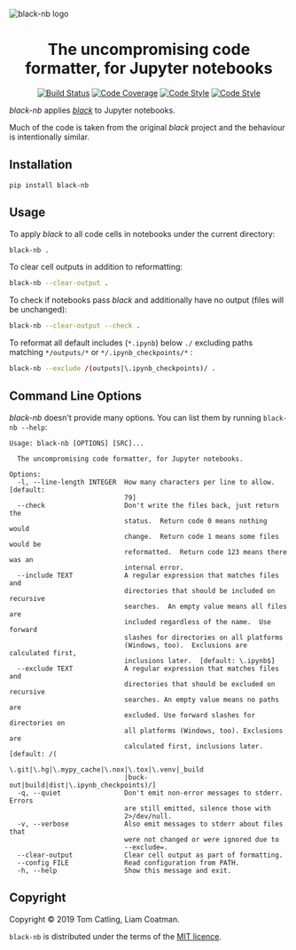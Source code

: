 ![black-nb logo](https://s3.eu-west-2.amazonaws.com/tomcatling-public/black-nb.png)

<h1 align="center">The uncompromising code formatter, for Jupyter notebooks</h2>

<p align="center">
<a href="https://travis-ci.com/tomcatling/black-nb"><img alt="Build Status" src="https://travis-ci.com/tomcatling/black-nb.svg?branch=master"></a>
<a href="https://codecov.io/github/tomcatling/black-nb?branch=master"><img alt="Code Coverage" src="https://codecov.io/github/tomcatling/black-nb/coverage.svg?branch=master"></a>
<a href="https://github.com/ambv/black"><img alt="Code Style" src="https://img.shields.io/badge/code%20style-black-000000.svg"></a>
<a href="https://pepy.tech/project/black-nb"><img alt="Code Style" src="https://pepy.tech/badge/black-nb"></a>
</p>


*black-nb* applies [*black*](https://github.com/ambv/black) to Jupyter notebooks.

Much of the code is taken from the original *black* project and the behaviour is intentionally similar.
 
## Installation

`pip install black-nb`

## Usage

To apply *black* to all code cells in notebooks under the current directory:

```bash
black-nb .
```
To clear cell outputs in addition to reformatting:

```bash
black-nb --clear-output .
```

To check if notebooks pass *black* and additionally have no output (files will be unchanged):

```bash
black-nb --clear-output --check .
```

To reformat all default includes (`*.ipynb`) below `./` excluding paths matching `*/outputs/*` or `*/.ipynb_checkpoints/*` :

```bash
black-nb --exclude /(outputs|\.ipynb_checkpoints)/ .
```

## Command Line Options

*black-nb* doesn't provide many options.  You can list them by running `black-nb --help`:

```text
Usage: black-nb [OPTIONS] [SRC]...

  The uncompromising code formatter, for Jupyter notebooks.

Options:
  -l, --line-length INTEGER  How many characters per line to allow.  [default:
                             79]
  --check                    Don't write the files back, just return the
                             status.  Return code 0 means nothing would
                             change.  Return code 1 means some files would be
                             reformatted.  Return code 123 means there was an
                             internal error.
  --include TEXT             A regular expression that matches files and
                             directories that should be included on recursive
                             searches.  An empty value means all files are
                             included regardless of the name.  Use forward
                             slashes for directories on all platforms
                             (Windows, too).  Exclusions are calculated first,
                             inclusions later.  [default: \.ipynb$]
  --exclude TEXT             A regular expression that matches files and
                             directories that should be excluded on recursive
                             searches. An empty value means no paths are
                             excluded. Use forward slashes for directories on
                             all platforms (Windows, too). Exclusions are
                             calculated first, inclusions later.  [default: /(
                             \.git|\.hg|\.mypy_cache|\.nox|\.tox|\.venv|_build
                             |buck-out|build|dist|\.ipynb_checkpoints)/]
  -q, --quiet                Don't emit non-error messages to stderr. Errors
                             are still emitted, silence those with
                             2>/dev/null.
  -v, --verbose              Also emit messages to stderr about files that
                             were not changed or were ignored due to
                             --exclude=.
  --clear-output             Clear cell output as part of formatting.
  --config FILE              Read configuration from PATH.
  -h, --help                 Show this message and exit.
```


## Copyright

Copyright © 2019 Tom Catling, Liam Coatman.

`black-nb` is distributed under the terms of the [MIT licence].

[mit licence]: https://opensource.org/licenses/MIT

